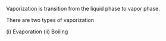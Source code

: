 Vaporization is  transition from the liquid phase to vapor phase.

There are two types of vaporization

(i) Evaporation
(ii) Boiling
